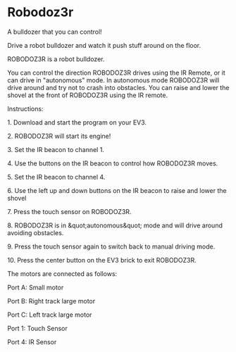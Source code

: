 # Robodoz3r

A bulldozer that you can control!

Drive a robot bulldozer and watch it push stuff around on the floor.

<?xml version="1.0" encoding="utf-8"?><ActivityCopyPaste fontsize="12" fontfamily="Verdana" xmlns="http://www.ni.com/ActivityRichTextDocument.xsd"><p>ROBODOZ3R is a robot bulldozer.</p><p /><p>You can control the direction ROBODOZ3R drives using the IR Remote, or it can drive in "autonomous" mode. In autonomous mode ROBODOZ3R will drive around and try not to crash into obstacles. You can raise and lower the shovel at the front of ROBODOZ3R using the IR remote.</p><p /><p>Instructions:</p><p>1. Download and start the program on your EV3.</p><p>2. ROBODOZ3R will start its engine!</p><p>3. Set the IR beacon to channel 1.</p><p>4. Use the buttons on the IR beacon to control how ROBODOZ3R moves.</p><p>5. Set the IR beacon to channel 4.</p><p>6. Use the left up and down buttons on the IR beacon to raise and lower the shovel</p><p>7. Press the touch sensor on ROBODOZ3R.</p><p>8. ROBODOZ3R is in &amp;quot;autonomous&amp;quot; mode and will drive around avoiding obstacles.</p><p>9. Press the touch sensor again to switch back to manual driving mode.</p><p>10. Press the center button on the EV3 brick to exit ROBODOZ3R.</p><p /><p>The motors are connected as follows:</p><p>Port A: Small motor</p><p>Port B: Right track large motor</p><p>Port C: Left track large motor</p><p /><p>Port 1: Touch Sensor</p><p>Port 4: IR Sensor</p></ActivityCopyPaste>
